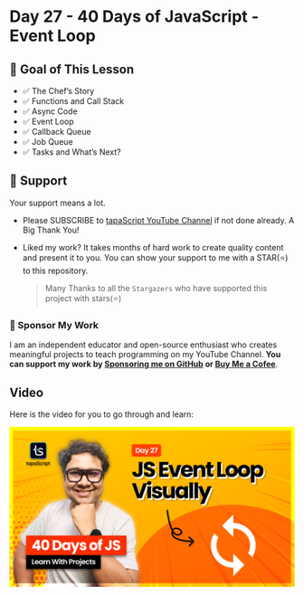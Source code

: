 # Day 27 - 40 Days of JavaScript - Event Loop

## **🎯 Goal of This Lesson**

- ✅ The Chef’s Story
- ✅ Functions and Call Stack
- ✅ Async Code
- ✅ Event Loop
- ✅ Callback Queue
- ✅ Job Queue
- ✅ Tasks and What’s Next?

## 🫶 Support

Your support means a lot.

- Please SUBSCRIBE to [tapaScript YouTube Channel](https://youtube.com/tapasadhikary) if not done already. A Big Thank You!
- Liked my work? It takes months of hard work to create quality content and present it to you. You can show your support to me with a STAR(⭐) to this repository.

    > Many Thanks to all the `Stargazers` who have supported this project with stars(⭐)

### 🤝 Sponsor My Work

I am an independent educator and open-source enthusiast who creates meaningful projects to teach programming on my YouTube Channel. **You can support my work by [Sponsoring me on GitHub](https://github.com/sponsors/atapas) or [Buy Me a Cofee](https://buymeacoffee.com/tapasadhikary)**.

## Video

Here is the video for you to go through and learn:

[![day-27](./banner.png)](https://youtu.be/4IYcwOfW3BM "Video")
